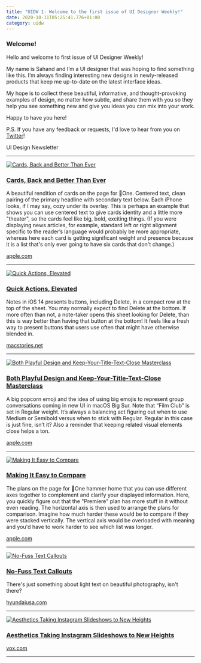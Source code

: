 ```yaml
---
title: "UIDW 1: Welcome to the first issue of UI Designer Weekly!"
date: 2020-10-11T05:25:41.776+01:00
category: uidw
---
```


### Welcome!

Hello and welcome to first issue of UI Designer Weekly!

My name is Sahand and I’m a UI designer that was hoping to find something like this. I’m always finding interesting new designs in newly-released products that keep me up-to-date on the latest interface ideas.

My hope is to collect these beautiful, informative, and thought-provoking examples of design, no matter how subtle, and share them with you so they help you see something new and give you ideas you can mix into your work.

Happy to have you here!

P.S. If you have any feedback or requests, I'd love to hear from you on [Twitter](https://cur.at/FCB3sOk?m=web)!

 UI Design Newsletter 

---

[![](https://assets.sahandnayebaziz.org/cards-back-and-better-than-ever.jpeg "Cards, Back and Better Than Ever")](https://cur.at/oQseXcS?m=web) 

### [Cards, Back and Better Than Ever](https://cur.at/oQseXcS?m=web)

A beautiful rendition of cards on the page for One. Centered text, clean pairing of the primary headline with secondary text below. Each iPhone looks, if I may say, cozy under its overlay. This is perhaps an example that shows you can use centered text to give cards identity and a little more "theater", so the cards feel like big, bold, exciting things. (If you were displaying news articles, for example, standard left or right alignment specific to the reader’s language would probably be more appropriate, whereas here each card is getting significant weight and presence because it is a list that's only ever going to have six cards that don't change.)

[apple.com](https://cur.at/oQseXcS?m=web) 

---

[![](https://assets.sahandnayebaziz.org/quick-actions-elevated.jpeg "Quick Actions, Elevated")](https://cur.at/XPA8MMb?m=web) 

### [Quick Actions, Elevated](https://cur.at/XPA8MMb?m=web)

Notes in iOS 14 presents buttons, including Delete, in a compact row at the top of the sheet. You may normally expect to find Delete at the bottom. If more often than not, a note-taker opens this sheet looking for Delete, than this is way better than having that button at the bottom! It feels like a fresh way to present buttons that users use often that might have otherwise blended in.

[macstories.net](https://cur.at/XPA8MMb?m=web) 

---

[![](https://assets.sahandnayebaziz.org/both-playful-design-and-keep-your-title-text-close-masterclass.jpeg "Both Playful Design and Keep-Your-Title-Text-Close Masterclass")](https://cur.at/mZ0Ygij?m=web) 

### [Both Playful Design and Keep-Your-Title-Text-Close Masterclass](https://cur.at/mZ0Ygij?m=web)

A big popcorn emoji and the idea of using big emojis to represent group conversations coming in new UI in macOS Big Sur. Note that “Film Club” is set in Regular weight. It’s always a balancing act figuring out when to use Medium or Semibold versus when to stick with Regular. Regular in this case is just fine, isn’t it? Also a reminder that keeping related visual elements close helps a ton.

[apple.com](https://cur.at/mZ0Ygij?m=web) 

---

[![](https://assets.sahandnayebaziz.org/making-it-easy-to-compare.jpeg "Making It Easy to Compare")](https://cur.at/Ahf5IFu?m=web) 

### [Making It Easy to Compare](https://cur.at/Ahf5IFu?m=web)

The plans on the page for One hammer home that you can use different axes together to complement and clarify your displayed information. Here, you quickly figure out that the "Premiere" plan has more stuff in it without even reading. The horizontal axis is then used to arrange the plans for comparison. Imagine how much harder these would be to compare if they were stacked vertically. The vertical axis would be overloaded with meaning and you'd have to work harder to see which list was longer.

[apple.com](https://cur.at/Ahf5IFu?m=web) 

---

[![](https://assets.sahandnayebaziz.org/no-fuss-text-callouts.jpeg "No-Fuss Text Callouts")](https://cur.at/vbVESti?m=web) 

### [No-Fuss Text Callouts](https://cur.at/vbVESti?m=web)

There's just something about light text on beautiful photography, isn't there?

[hyundaiusa.com](https://cur.at/vbVESti?m=web) 

---

[![](https://assets.sahandnayebaziz.org/aesthetics-taking-instagram-slideshows-to-new-heights.jpeg "Aesthetics Taking Instagram Slideshows to New Heights")](https://cur.at/W1btSw5?m=web) 

### [Aesthetics Taking Instagram Slideshows to New Heights](https://cur.at/W1btSw5?m=web)

[vox.com](https://cur.at/W1btSw5?m=web) 

---